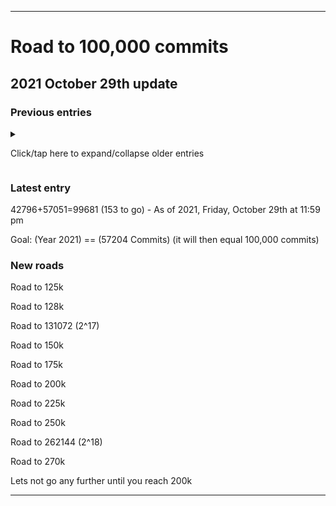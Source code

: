
***

# Road to 100,000 commits

## 2021 October 29th update

### Previous entries

<details><summary><p>Click/tap here to expand/collapse older entries</p></summary>

42796+54602=97398 (2602 to go) - As of 2021 Friday October 15th at 5:39 pm

42796+54623=97419 (2581 to go) - As of 2021 Friday October 15th at 8:58 pm

42796+54647=97443 (2557 to go) - As of 2021 Saturday October 16th at 11:59 pm

42796+54785=97581 (2419 to go) - As of 2021, Sunday, October 17th at 11:59 pm

42796+54992=97788 (2202 to go) - As of 2021, Monday, October 18th at 11:59 pm

42796+55252=98048 (1952 to go) - As of 2021, Tuesday, October 19th at 11:59 pm

42796+55422=98218 (1782 to go) - As of 2021, Wednesday, October 20th at 11:59 pm

42796+55632=98428 (1572 to go) - As of 2021, Thursday, October 21st at 11:59 pm

42796+55834=98630 (1370 to go) - As of 2021, Friday, October 22nd at 11:59 pm

42796+56020=98816 (1184 to go) - As of 2021, Saturday, October 23rd at 11:59 pm

42796+56181=98977 (1023 to go) - As of 2021, Sunday, October 24th at 11:59 pm

42796+56393=99189 (811 to go) - As of 2021, Monday, October 25th at 11:59 pm

42796+56552=99348 (652 to go) - As of 2021, Tuesday, October 26th at 11:59 pm

42796+56714=99510 (490 to go) - As of 2021, Wednesday, October 27th at 11:59 pm

42796+56885=99681 (319 to go) - As of 2021, Thursday, October 28th at 11:59 pm

</details>

### Latest entry

42796+57051=99681 (153 to go) - As of 2021, Friday, October 29th at 11:59 pm

Goal: (Year 2021) == (57204 Commits) (it will then equal 100,000 commits)

### New roads

Road to 125k

Road to 128k

Road to 131072 (2^17)

Road to 150k

Road to 175k

Road to 200k

Road to 225k

Road to 250k

Road to 262144 (2^18)

Road to 270k

Lets not go any further until you reach 200k

***

